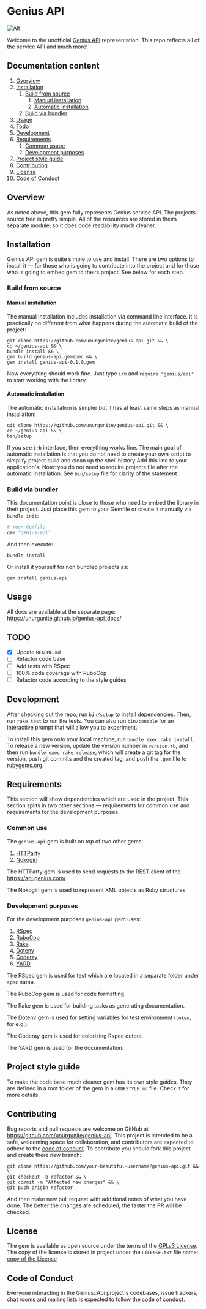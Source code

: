 # Genius API

![Alt](https://repobeats.axiom.co/api/embed/0163add5bf43300944ef69ad09cf68f1a0176bf6.svg "Project stats")

Welcome to the unofficial [Genius API](https://docs.genius.com) representation. This repo reflects all of the service
API and much more!

## Documentation content

1. [Overview][1]
2. [Installation][2]
    1. [Build from source][2.1]
        1. [Manual installation][2.1.1]
        2. [Automatic installation][2.1.2]
    2. [Build via bundler][2.2]
3. [Usage][3]
4. [Todo][4]
5. [Development][5]
6. [Requirements][6]
    1. [Common usage][6.1]
    2. [Development purposes][6.2]
7. [Project style guide][7]
8. [Contributing][8]
9. [License][9]
10. [Code of Conduct][10]

## Overview

As noted above, this gem fully represents Genius service API. The projects source tree is pretty simple. All of the
resources are stored in theirs separate module, so it does code readability much cleaner.

## Installation

Genius API gem is quite simple to use and install. There are two options to install it — for those who is going to
contribute into the project and for those who is going to embed gem to theirs project. See below for each step.

### Build from source

#### Manual installation

The manual installation includes installation via command line interface. it is practically no different from what
happens during the automatic build of the project:

```shell
git clone https://github.com/unurgunite/genius-api.git && \
cd ~/genius-api && \
bundle install && \
gem build genius-api.gemspec && \
gem install genius-api-0.1.0.gem
```

Now everything should work fine. Just type `irb` and `require "genius/api"` to start working with the library

#### Automatic installation

The automatic installation is simpler but it has at least same steps as manual installation:

```shell
git clone https://github.com/unurgunite/genius-api.git && \
cd ~/genius-api && \
bin/setup
```

If you see `irb` interface, then everything works fine. The main goal of automatic installation is that you do not need
to create your own script to simplify project build and clean up the shell history Add this line to your application's.
Note: you do not need to require projects file after the automatic installation. See `bin/setup` file for clarity of the
statement

### Build via bundler

This documentation point is close to those who need to embed the library in their project. Just place this gem to your
Gemfile or create it manually via `bundle init`:

```ruby
# Your Gemfile
gem 'genius-api'
```

And then execute:

```shell
bundle install
```

Or install it yourself for non bundled projects as:

```shell
gem install genius-api
```

## Usage

All docs are available at the separate page: https://unurgunite.github.io/genius-api_docs/

## TODO

- [x] Update `README.md`
- [ ] Refactor code base
- [ ] Add tests with RSpec
- [ ] 100% code coverage with RuboCop
- [ ] Refactor code according to the style guides

## Development

After checking out the repo, run `bin/setup` to install dependencies. Then, run `rake test` to run the tests. You can
also run `bin/console` for an interactive prompt that will allow you to experiment.

To install this gem onto your local machine, run `bundle exec rake install`. To release a new version, update the
version number in `version.rb`, and then run `bundle exec rake release`, which will create a git tag for the version,
push git commits and the created tag, and push the `.gem` file to [rubygems.org](https://rubygems.org).

## Requirements

This section will show dependencies which are used in the project. This section splits in two other sections —
requirements for common use and requirements for the development purposes.

### Common use

The `genius-api` gem is built on top of two other gems:

1. [HTTParty][101]
2. [Nokogiri][102]

The HTTParty gem is used to send requests to the REST client of the https://api.genius.com/.

The Nokogiri gem is used to represent XML objects as Ruby structures.

### Development purposes

For the development purposes `genius-api` gem uses:

1. [RSpec][201]
2. [RuboCop][202]
3. [Rake][203]
4. [Dotenv][204]
5. [Coderay][205]
6. [YARD][206]

The RSpec gem is used for test which are located in a separate folder under `spec` name.

The RuboCop gem is used for code formatting.

The Rake gem is used for building tasks as generating documentation.

The Dotenv gem is used for setting variables for test environment (`token`, for e.g.).

The Coderay gem is used for colorizing Rspec output.

The YARD gem is used for the documentation.

## Project style guide

To make the code base much cleaner gem has its own style guides. They are defined in a root folder of the gem in
a `CODESTYLE.md` file. Check it for more details.

## Contributing

Bug reports and pull requests are welcome on GitHub at https://github.com/unurgunite/genius-api. This project is
intended to be a safe, welcoming space for collaboration, and contributors are expected to adhere to
the [code of conduct](https://github.com/unurgunite/genius-api/blob/master/CODE_OF_CONDUCT.md). To contribute you should
fork this project and create there new branch:

```shell
git clone https://github.com/your-beautiful-username/genius-api.git && \
git checkout -b refactor && \
git commit -m "Affected new changes" && \
git push origin refactor
```

And then make new pull request with additional notes of what you have done. The better the changes are scheduled, the
faster the PR will be checked.

## License

The gem is available as open source under the terms of the [GPLv3 License](https://opensource.org/licenses/GPL-3.0). The
copy of the license is stored in project under the `LICENSE.txt` file
name: [copy of the License](https://github.com/unurgunite/genius-api/blob/master/LICENSE.txt)

## Code of Conduct

Everyone interacting in the Genius::Api project's codebases, issue trackers, chat rooms and mailing lists is expected to
follow the [code of conduct](https://github.com/unurgunite/genius-api/blob/master/CODE_OF_CONDUCT.md).

[1]:[https://github.com/unurgunite/genius-api#overview]

[2]:[https://github.com/unurgunite/genius-api#installation]

[2.1]:[https://github.com/unurgunite/genius-api#build-from-source]

[2.1.1]:[https://github.com/unurgunite/genius-api#manual-installation]

[2.1.2]:[https://github.com/unurgunite/genius-api#automatic-installation]

[2.2]:[https://github.com/unurgunite/genius-api#build-via-bundler]

[3]:[https://github.com/unurgunite/genius-api#usage]

[4]:[https://github.com/unurgunite/genius-api#todo]

[5]:[https://github.com/unurgunite/genius-api#development]

[6]:[https://github.com/unurgunite/genius-api#requirements]

[6.1]:[https://github.com/unurgunite/genius-api#common-usage]

[6.2]:[https://github.com/unurgunite/genius-api#development-purposes]

[7]:[https://github.com/unurgunite/genius-api#project-style-guide]

[8]:[https://github.com/unurgunite/genius-api#contributing]

[9]:[https://github.com/unurgunite/genius-api#license]

[10]:[https://github.com/unurgunite/genius-api#code-of-conduct]

[101]:[https://rubygems.org/gems/httparty]

[102]:[https://rubygems.org/gems/nokogiri]

[201]:[https://rubygems.org/gems/rspec]

[202]:[https://rubygems.org/gems/rubocop]

[203]:[https://rubygems.org/gems/rake]

[204]:[https://rubygems.org/gems/dotenv]

[205]:[https://rubygems.org/gems/coderay]

[206]:[https://rubygems.org/gems/yard]
